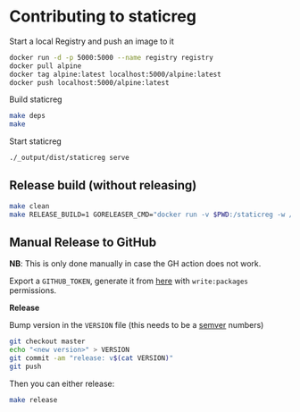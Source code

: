 # Contributing to staticreg

Start a local Registry and push an image to it

```bash
docker run -d -p 5000:5000 --name registry registry
docker pull alpine
docker tag alpine:latest localhost:5000/alpine:latest
docker push localhost:5000/alpine:latest
```

Build staticreg

```bash
make deps
make
```

Start staticreg

```bash
./_output/dist/staticreg serve
```

## Release build (without releasing)

```bash
make clean
make RELEASE_BUILD=1 GORELEASER_CMD="docker run -v $PWD:/staticreg -w /staticreg --rm --privileged docker.io/goreleaser/goreleaser:v2.1.0"
```


## Manual Release to GitHub

**NB**: This is only done manually in case the GH action does not work.

Export a `GITHUB_TOKEN`, generate it from [here](https://github.com/settings/tokens/new?scopes=repo,write:packages) with `write:packages` permissions.



**Release**

Bump version in the `VERSION` file (this needs to be a [semver](https://semver.org/) numbers)

```bash
git checkout master
echo "<new version>" > VERSION
git commit -am "release: v$(cat VERSION)"
git push
```

Then you can either release:

```bash
make release
```

